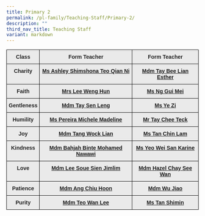 ```yaml
---
title: Primary 2
permalink: /pl-family/Teaching-Staff/Primary-2/
description: ""
third_nav_title: Teaching Staff
variant: markdown
---
```

<style type="text/css">
.tg  {border-collapse:collapse;border-spacing:0;}
.tg td{border-color:black;border-style:solid;border-width:1px;font-family:Arial, sans-serif;font-size:14px;
  overflow:hidden;padding:10px 5px;word-break:normal;}
.tg th{border-color:black;border-style:solid;border-width:1px;font-family:Arial, sans-serif;font-size:14px;
  font-weight:normal;overflow:hidden;padding:10px 5px;word-break:normal;}
.tg .tg-n4qt{background-color:#EAEAEA;color:#222;font-weight:bold;text-align:center;vertical-align:top}
.tg .tg-a7kh{background-color:#EAEAEA;color:#0857AE;font-weight:bold;text-align:center;vertical-align:top}
</style>
<table class="tg">
<thead>
  <tr>
    <th class="tg-n4qt">Class</th>
    <th class="tg-n4qt">Form Teacher</th>
    <th class="tg-n4qt">Form Teacher</th>
  </tr>
</thead>
<tbody>
  <tr>
    <td class="tg-n4qt">Charity</td>
    <td class="tg-a7kh"><a href="mailto:">Ms Ashley Shimshona Teo Qian Ni<span style="font-weight:600;text-decoration:none;color:#0857AE"></span></a></td>
    <td class="tg-a7kh"><a href="mailto:tay_bee_lian_esther@moe.edu.sg">Mdm Tay Bee Lian Esther<span style="font-weight:600;text-decoration:none;color:#0857AE"></span></a></td>
  </tr>
  <tr>
    <td class="tg-n4qt">Faith</td>
    <td class="tg-a7kh"><a href="mailto:">Mrs Lee Weng Hun<span style="font-weight:600;text-decoration:none;color:#0857AE"> </span></a></td>
    <td class="tg-a7kh"><a href="mailto:ng_gui_mei@moe.edu.sg">Ms Ng Gui Mei<span style="font-weight:600;text-decoration:none;color:#0857AE"><span style="font-weight:600;text-decoration:none;color:#0857AE"></span></span></a></td>
  </tr>
  <tr>
    <td class="tg-n4qt">Gentleness</td>
    <td class="tg-a7kh"><a href="mailto:tay_sen_leng@moe.edu.sg">Mdm Tay Sen Leng<span style="font-weight:600;text-decoration:none;color:#0857AE"></span></a></td>
    <td class="tg-a7kh"><a href="mailto:ye_zi@moe.edu.sg">Ms Ye Zi<span style="font-weight:600;text-decoration:none;color:#0857AE"></span></a></td>
  </tr>
  <tr>
    <td class="tg-n4qt">Humility</td>
    <td class="tg-a7kh"><a href="mailto:pereira_michele_madeline@moe.edu.sg">Ms Pereira Michele Madeline<span style="font-weight:600;text-decoration:none;color:#0857AE"></span></a></td>
    <td class="tg-a7kh"><a href="mailto:tay_chee_teck@moe.edu.sg">Mr Tay Chee Teck<span style="font-weight:600;text-decoration:none;color:#0857AE"></span></a></td>
  </tr>
  <tr>
    <td class="tg-n4qt">Joy</td>
    <td class="tg-a7kh"><a href="mailto:tang_wock_lian@moe.edu.sg">Mdm Tang Wock Lian<span style="font-weight:600;text-decoration:none;color:#0857AE"><span style="font-weight:600;text-decoration:none;color:#0857AE"></span></span></a></td>
    <td class="tg-a7kh"><a href="mailto:tan_chin_lam@moe.edu.sg">Ms Tan Chin Lam<span style="font-weight:600;text-decoration:none;color:#0857AE"></span></a></td>
  </tr>
  <tr>
    <td class="tg-n4qt">Kindness</td>
    <td class="tg-a7kh"><a href="mailto:bahjah_mohamed_nawawi@moe.edu.sg">Mdm Bahjah Binte Mohamed Nawawi<span style="font-weight:600;text-decoration:none;color:#0857AE"></span></a></td>
    <td class="tg-a7kh"><a href="mailto:yeo_wei_san_karine@moe.edu.sg">Ms Yeo Wei San Karine<span style="font-weight:600;text-decoration:none;color:#0857AE"></span></a></td>
  </tr>
  <tr>
    <td class="tg-n4qt">Love</td>
    <td class="tg-a7kh"><a href="mailto:lee_soue_sien_jimlim@moe.edu.sg">Mdm Lee Soue Sien Jimlim<span style="font-weight:600;text-decoration:none;color:#0857AE"></span></a></td>
    <td class="tg-a7kh"><a href="mailto:hazel_chay_see_wan@moe.edu.sg">Mdm Hazel Chay See Wan<span style="font-weight:600;text-decoration:none;color:#0857AE"><span style="font-weight:600;text-decoration:none;color:#0857AE"></span></span></a></td>
  </tr>
  <tr>
    <td class="tg-n4qt">Patience</td>
    <td class="tg-a7kh"><a href="mailto:ang_chiu_hoon@moe.edu.sg">Mdm Ang Chiu Hoon<span style="font-weight:600;text-decoration:none;color:#0857AE"></span></a></td>
    <td class="tg-a7kh"><a href="mailto:wu_jiao@moe.edu.sg">Mdm Wu Jiao<span style="font-weight:600;text-decoration:none;color:#0857AE"></span></a></td>
  </tr>
  <tr>
    <td class="tg-n4qt">Purity</td>
    <td class="tg-a7kh"><a href="mailto:teo_wan_lee@moe.edu.sg">Mdm Teo Wan Lee<span style="font-weight:600;text-decoration:none;color:#0857AE"></span></a></td>
    <td class="tg-a7kh"><a href="mailto:chen_shimin@moe.edu.sg">Ms Tan Shimin<span style="font-weight:600;text-decoration:none;color:#0857AE"></span></a></td>
  </tr>
</tbody>
</table>